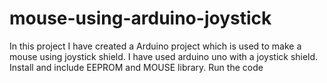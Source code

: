 # mouse-using-arduino-joystick
In this project I have created a Arduino project which is used to make a mouse using joystick shield.
I have used arduino uno with a joystick shield.
Install and include EEPROM and MOUSE library.
Run the code$$$$
